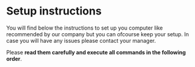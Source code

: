 # Setup instructions

You will find below the instructions to set up you computer like recommended by our company but you can ofcourse keep your setup. In case you will have any issues please contact your manager.

Please **read them carefully and execute all commands in the following order**.
